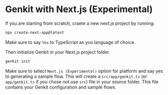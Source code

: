 # Genkit with Next.js (Experimental)

If you are starting from scratch, craete a new next.js project by running:

```bash
npx create-next-app@latest
```

Make sure to say `Yes` to TypeScript as you language of choice.

Then initialize Genkit in your Next.js project folder.

```bash
genkit init
```

Make sure to select `Next.js (Experimental)` option for platform and say yes to generating a sample flow. This will create a `src/app/genkit.ts` (or `app/genkit.ts` if you chose not use `src`) file  in your source folder. This file contains your Genkit configuration and sample flows.


